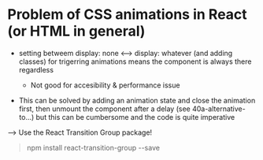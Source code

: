 # Problem of CSS animations in React (or HTML in general)

- setting betweem display: none <--> display: whatever (and adding classes) for trigerring animations means the component is always there regardless

  - Not good for accesibility & performance issue

- This can be solved by adding an animation state and close the animation first, then unmount the component after a delay (see 40a-alternative-to...) but this can be cumbersome and the code is quite imperative

--> Use the React Transition Group package!

> npm install react-transition-group --save

